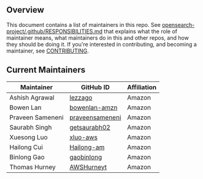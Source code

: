 ## Overview

This document contains a list of maintainers in this repo. See [opensearch-project/.github/RESPONSIBILITIES.md](https://github.com/opensearch-project/.github/blob/main/RESPONSIBILITIES.md#maintainer-responsibilities) that explains what the role of maintainer means, what maintainers do in this and other repos, and how they should be doing it. If you're interested in contributing, and becoming a maintainer, see [CONTRIBUTING](CONTRIBUTING.md).

## Current Maintainers

| Maintainer       | GitHub ID                                             | Affiliation |
| ---------------- | ----------------------------------------------------- | ----------- |
| Ashish Agrawal   | [lezzago](https://github.com/lezzago)                 | Amazon      |
| Bowen Lan        | [bowenlan-amzn](https://github.com/bowenlan-amzn)     | Amazon      |
| Praveen Sameneni | [praveensameneni](https://github.com/praveensameneni) | Amazon      |
| Saurabh Singh    | [getsaurabh02](https://github.com/getsaurabh02/)      | Amazon      |
| Xuesong Luo           | [xluo-aws](https://github.com/xluo-aws)       | Amazon      |
| Hailong Cui           | [Hailong-am](https://github.com/Hailong-am)   | Amazon      |
| Binlong Gao           | [gaobinlong](https://github.com/gaobinlong)   | Amazon      |
| Thomas Hurney           | [AWSHurneyt](https://github.com/AWSHurneyt)   | Amazon      |
